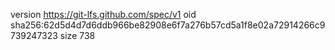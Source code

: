 version https://git-lfs.github.com/spec/v1
oid sha256:62d5d4d7d6ddb966be82908e6f7a276b57cd5a1f8e02a72914266c9739247323
size 738
